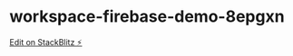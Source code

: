 # workspace-firebase-demo-8epgxn

[Edit on StackBlitz ⚡️](https://stackblitz.com/edit/workspace-firebase-demo-8epgxn)